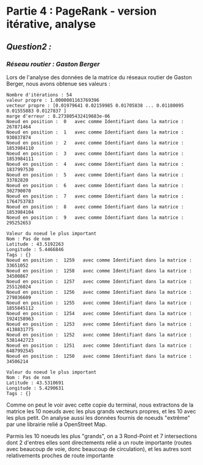 # Partie 4 : PageRank - version itérative, analyse
## *Question2 :*

### *Réseau routier : Gaston Berger*

Lors de l'analyse des données de la matrice du réseaux routier de Gaston Berger, nous avons obtenue ses valeurs :
```
Nombre d'itérations : 54
valeur propre : 1.0000001163769396
vecteur propre : [0.01979641 0.02159985 0.01705838 ... 0.01180095 0.01555883 0.0127837 ]
marge d'erreur : 8.273805432419683e-06
Noeud en position :  0   avec comme Identifiant dans la matrice :  267871464
Noeud en position :  1   avec comme Identifiant dans la matrice :  930837874
Noeud en position :  2   avec comme Identifiant dans la matrice :  1853984110
Noeud en position :  3   avec comme Identifiant dans la matrice :  1853984111
Noeud en position :  4   avec comme Identifiant dans la matrice :  1837997530
Noeud en position :  5   avec comme Identifiant dans la matrice :  33782820
Noeud en position :  6   avec comme Identifiant dans la matrice :  302790070
Noeud en position :  7   avec comme Identifiant dans la matrice :  1764753783
Noeud en position :  8   avec comme Identifiant dans la matrice :  1853984104
Noeud en position :  9   avec comme Identifiant dans la matrice :  295252653

Valeur du noeud le plus important
Nom : Pas de nom
Latitude : 43.5192263
Longitude : 5.4466846
Tags : {}
Noeud en position :  1259   avec comme Identifiant dans la matrice :  33651052
Noeud en position :  1258   avec comme Identifiant dans la matrice :  34500867
Noeud en position :  1257   avec comme Identifiant dans la matrice :  255126024
Noeud en position :  1256   avec comme Identifiant dans la matrice :  279036609
Noeud en position :  1255   avec comme Identifiant dans la matrice :  1855845112
Noeud en position :  1254   avec comme Identifiant dans la matrice :  1924158963
Noeud en position :  1253   avec comme Identifiant dans la matrice :  4138831775
Noeud en position :  1252   avec comme Identifiant dans la matrice :  5381442723
Noeud en position :  1251   avec comme Identifiant dans la matrice :  6487992545
Noeud en position :  1250   avec comme Identifiant dans la matrice :  34506214

Valeur du noeud le plus important
Nom : Pas de nom
Latitude : 43.5310691
Longitude : 5.4290631
Tags : {}
```

Comme on peut le voir avec cette copie du terminal, nous extractons de la matrice les 10 noeuds avec les plus grands vecteurs propres, et les 10 avec les plus petit. On analyse aussi les données fournis de noeuds "extrême" par une librairie relié a OpenStreet Map.

Parmis les 10 noeuds les plus "grands", on a 3 Rond-Point et 7 intersections dont 2 d'entres elles sont directements relié a un route importante (routes avec beaucoup de voie, donc beaucoup de circulation), et les autres sont relativements proches de route importante